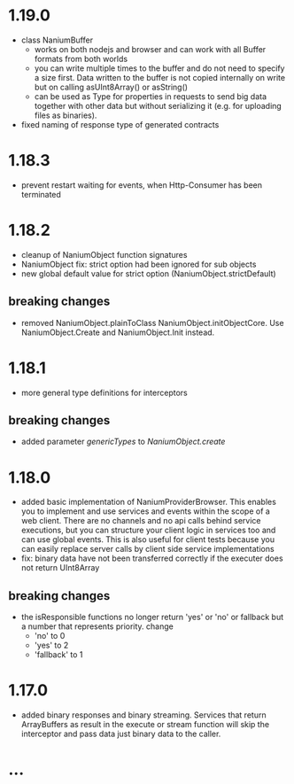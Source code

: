 # 1.19.0

- class NaniumBuffer
    - works on both nodejs and browser and can work with all Buffer formats from both worlds
    - you can write multiple times to the buffer and do not need to specify a size first. Data written to the buffer is
      not copied internally on write but on calling asUInt8Array() or asString()
    - can be used as Type for properties in requests to send big data together with other data but without serializing
      it (e.g. for uploading files as binaries).
- fixed naming of response type of generated contracts

# 1.18.3

- prevent restart waiting for events, when Http-Consumer has been terminated

# 1.18.2

- cleanup of NaniumObject function signatures
- NaniumObject fix: strict option had been ignored for sub objects
- new global default value for strict option (NaniumObject.strictDefault)

## breaking changes

- removed NaniumObject.plainToClass NaniumObject.initObjectCore. Use NaniumObject.Create and NaniumObject.Init instead.

# 1.18.1

- more general type definitions for interceptors

## breaking changes

- added parameter *genericTypes* to *NaniumObject.create*

# 1.18.0

- added basic implementation of NaniumProviderBrowser. This enables you to implement and use services and events within
  the scope of a web client. There are no channels and no api calls behind service executions, but you can structure
  your client logic in services too and can use global events. This is also useful for client tests because you can
  easily replace server calls by client side service implementations
- fix: binary data have not been transferred correctly if the executer does not return UInt8Array

## breaking changes

- the isResponsible functions no longer return 'yes' or 'no' or fallback but a number that represents priority.
  change
    - 'no' to 0
    - 'yes' to 2
    - 'fallback' to 1

# 1.17.0

- added binary responses and binary streaming. Services that return ArrayBuffers as result in the execute or stream
  function will skip the interceptor and pass data just binary data to the caller.

# ...

